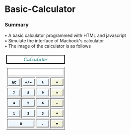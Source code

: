 # Basic-Calculator
### Summary  
• A basic calculator programmed with HTML and javascript   
• Simulate the interface of Macbook's calculator  
• The image of the calculator is as follows   

<img src="https://github.com/Melody-Lin/Basic-Calculator/blob/main/calculator_image.png" width="200" />
